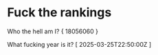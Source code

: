 # Fuck the rankings

Who the hell am I?
{ 18056060 }

What fucking year is it?
[ 2025-03-25T22:50:00Z ]
